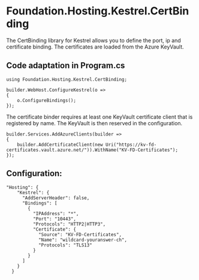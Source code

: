 ﻿# Foundation.Hosting.Kestrel.CertBinding

The CertBinding library for Kestrel allows you to define the port, ip and certificate binding. The certificates are loaded from the Azure KeyVault.

## Code adaptation in Program.cs
```
using Foundation.Hosting.Kestrel.CertBinding;

builder.WebHost.ConfigureKestrel(o =>
{
    o.ConfigureBindings();
});
```
The certificate binder requires at least one KeyVault certificate client that is registered by name. The KeyVault is then reserved in the configuration.

```
builder.Services.AddAzureClients(builder =>
{
    builder.AddCertificateClient(new Uri("https://kv-fd-certificates.vault.azure.net/")).WithName("KV-FD-Certificates");
});
```

## Configuration:
```
"Hosting": {
    "Kestrel": {
      "AddServerHeader": false,
      "Bindings": [
        {
          "IPAddress": "*",
          "Port": "10443",
          "Protocols": "HTTP2|HTTP3",
          "Certificate": {
            "Source": "KV-FD-Certificates",
            "Name": "wildcard-youranswer-ch",
            "Protocols": "TLS13"
          }
        }
      ]
    }
  }
```